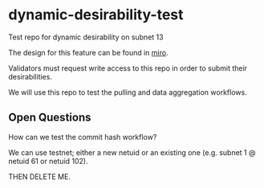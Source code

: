 # dynamic-desirability-test
Test repo for dynamic desirability on subnet 13


The design for this feature can be found in [miro](https://miro.com/app/board/uXjVK9-iLwo=/).

Validators must request write access to this repo in order to submit their desirabilities.

We will use this repo to test the pulling and data aggregation workflows. 

## Open Questions

How can we test the commit hash workflow? 

We can use testnet; either a new netuid or an existing one (e.g. subnet 1 @ netuid 61 or netuid 102).

THEN DELETE ME.
